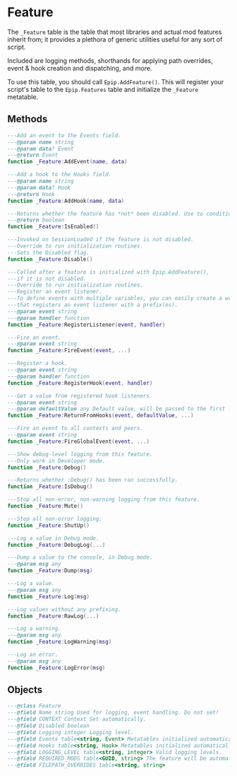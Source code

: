 # Feature
The `_Feature` table is the table that most libraries and actual mod features inherit from; it provides a plethora of generic utilities useful for any sort of script.

Included are logging methods, shorthands for applying path overrides, event & hook creation and dispatching, and more.

To use this table, you should call `Epip.AddFeature()`. This will register your script's table to the `Epip.Features` table and initialize the `_Feature` metatable.

## Methods
<epip class="Feature" symbols="Function">

```lua
---Add an event to the Events field.
---@param name string
---@param data? Event
---@return Event 
function _Feature:AddEvent(name, data)

---Add a hook to the Hooks field.
---@param name string
---@param data? Hook
---@return Hook 
function _Feature:AddHook(name, data)

---Returns whether the feature has *not* been disabled. Use to condition your feature's logic.
---@return boolean 
function _Feature:IsEnabled()

---Invoked on SessionLoaded if the feature is not disabled.
---Override to run initialization routines.
---Sets the Disabled flag.
function _Feature:Disable()

---Called after a feature is initialized with Epip.AddFeature(),
---if it is not disabled.
---Override to run initialization routines.
---Register an event listener.
---To define events with multiple variables, you can easily create a wrapper function for this (and FireEvent)
---that registers an event listener with a prefix(es).
---@param event string
---@param handler function
function _Feature:RegisterListener(event, handler)

---Fire an event.
---@param event string
function _Feature:FireEvent(event, ...)

---Register a hook.
---@param event string
---@param handler function
function _Feature:RegisterHook(event, handler)

---Get a value from registered hook listeners.
---@param event string
---@param defaultValue any Default value, will be passed to the first listener.
function _Feature:ReturnFromHooks(event, defaultValue, ...)

---Fire an event to all contexts and peers.
---@param event string
function _Feature:FireGlobalEvent(event, ...)

---Show debug-level logging from this feature.
---Only work in Developer mode.
function _Feature:Debug()

---Returns whether :Debug() has been ran successfully.
function _Feature:IsDebug()

---Stop all non-error, non-warning logging from this feature.
function _Feature:Mute()

---Stop all non-error logging.
function _Feature:ShutUp()

---Log a value in Debug mode.
function _Feature:DebugLog(...)

---Dump a value to the console, in Debug mode.
---@param msg any
function _Feature:Dump(msg)

---Log a value.
---@param msg any
function _Feature:Log(msg)

---Log values without any prefixing.
function _Feature:RawLog(...)

---Log a warning.
---@param msg any
function _Feature:LogWarning(msg)

---Log an error.
---@param msg any
function _Feature:LogError(msg)

```
</epip>

## Objects
<epip class="Feature" symbols="Class">

```lua
---@class Feature
---@field Name string Used for logging, event handling. Do not set!
---@field CONTEXT Context Set automatically.
---@field Disabled boolean
---@field Logging integer Logging level.
---@field Events table<string, Event> Metatables initialized automatically.
---@field Hooks table<string, Hook> Metatables initialized automatically.
---@field LOGGING_LEVEL table<string, integer> Valid logging levels.
---@field REQUIRED_MODS table<GUID, string> The feature will be automatically disabled if any required mods are missing.
---@field FILEPATH_OVERRIDES table<string, string>


```

